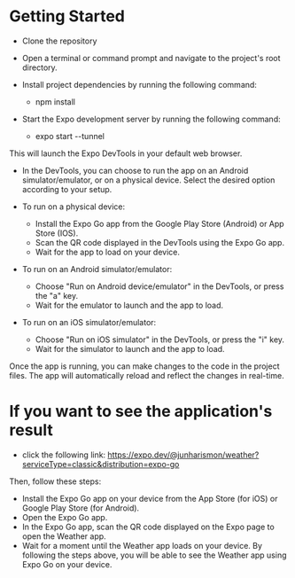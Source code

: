 # Getting Started

- Clone the repository

- Open a terminal or command prompt and navigate to the project's root directory.

- Install project dependencies by running the following command:

  - npm install

- Start the Expo development server by running the following command:
  - expo start --tunnel

This will launch the Expo DevTools in your default web browser.

- In the DevTools, you can choose to run the app on an Android simulator/emulator, or on a physical device. Select the desired option according to your setup.

- To run on a physical device:

  - Install the Expo Go app from the Google Play Store (Android) or App Store (IOS).
  - Scan the QR code displayed in the DevTools using the Expo Go app.
  - Wait for the app to load on your device.

- To run on an Android simulator/emulator:

  - Choose "Run on Android device/emulator" in the DevTools, or press the "a" key.
  - Wait for the emulator to launch and the app to load.

- To run on an iOS simulator/emulator:
  - Choose "Run on iOS simulator" in the DevTools, or press the "i" key.
  - Wait for the simulator to launch and the app to load.

Once the app is running, you can make changes to the code in the project files. The app will automatically reload and reflect the changes in real-time.

# If you want to see the application's result

- click the following link: https://expo.dev/@junharismon/weather?serviceType=classic&distribution=expo-go

Then, follow these steps:

- Install the Expo Go app on your device from the App Store (for iOS) or Google Play Store (for Android).
- Open the Expo Go app.
- In the Expo Go app, scan the QR code displayed on the Expo page to open the Weather app.
- Wait for a moment until the Weather app loads on your device.
  By following the steps above, you will be able to see the Weather app using Expo Go on your device.
